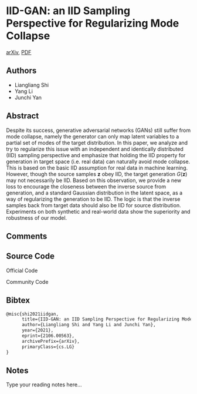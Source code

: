 
# IID-GAN: an IID Sampling Perspective for Regularizing Mode Collapse

[arXiv](https://arxiv.org/abs/2106.0563), [PDF](https://arxiv.org/pdf/2106.0563.pdf)

## Authors

- Liangliang Shi
- Yang Li
- Junchi Yan

## Abstract

Despite its success, generative adversarial networks (GANs) still suffer from mode collapse, namely the generator can only map latent variables to a partial set of modes of the target distribution. In this paper, we analyze and try to regularize this issue with an independent and identically distributed (IID) sampling perspective and emphasize that holding the IID property for generation in target space (i.e. real data) can naturally avoid mode collapse. This is based on the basic IID assumption for real data in machine learning. However, though the source samples $\mathbf{z}$ obey IID, the target generation $G(\mathbf{z})$ may not necessarily be IID. Based on this observation, we provide a new loss to encourage the closeness between the inverse source from generation, and a standard Gaussian distribution in the latent space, as a way of regularizing the generation to be IID. The logic is that the inverse samples back from target data should also be IID for source distribution. Experiments on both synthetic and real-world data show the superiority and robustness of our model.

## Comments



## Source Code

Official Code



Community Code



## Bibtex

```tex
@misc{shi2021iidgan,
      title={IID-GAN: an IID Sampling Perspective for Regularizing Mode Collapse}, 
      author={Liangliang Shi and Yang Li and Junchi Yan},
      year={2021},
      eprint={2106.00563},
      archivePrefix={arXiv},
      primaryClass={cs.LG}
}
```

## Notes

Type your reading notes here...

